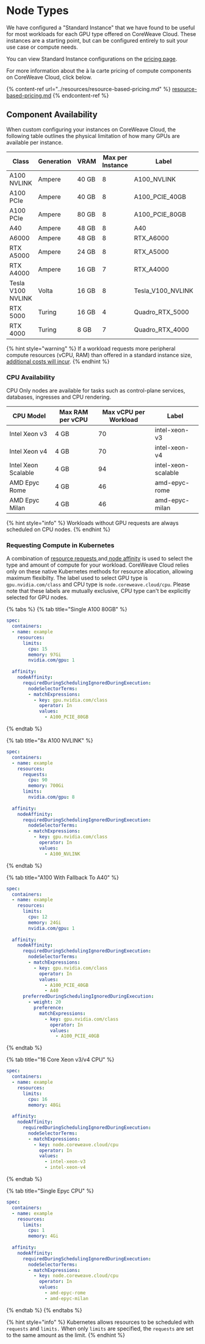 # Node Types

We have configured a "Standard Instance" that we have found to be useful for most workloads for each GPU type offered on CoreWeave Cloud. These instances are a starting point, but can be configured entirely to suit your use case or compute needs.

You can view Standard Instance configurations on the [pricing page](https://www.coreweave.com/pricing).

For more information about the à la carte pricing of compute components on CoreWeave Cloud, click below.

{% content-ref url="../resources/resource-based-pricing.md" %}
[resource-based-pricing.md](../resources/resource-based-pricing.md)
{% endcontent-ref %}

## Component Availability

When custom configuring your instances on CoreWeave Cloud, the following table outlines the physical limitation of how many GPUs are available per instance.

| Class             | Generation | VRAM  | Max per Instance | Label               | Vendor | CUDA Cores |
| ----------------- | ---------- | ----- | ---------------- | ------------------- | ------ | ---------- |
| A100 NVLINK       | Ampere     | 40 GB | 8                | A100\_NVLINK        | NVIDIA | 6,912      |
| A100 PCIe         | Ampere     | 40 GB | 8                | A100\_PCIE\_40GB    | NVIDIA | 6,912      |
| A100 PCIe         | Ampere     | 80 GB | 8                | A100\_PCIE\_80GB    | NVIDIA | 6,912      |
| A40               | Ampere     | 48 GB | 8                | A40                 | NVIDIA | 10,752     |
| A6000             | Ampere     | 48 GB | 8                | RTX\_A6000          | NVIDIA | 10,752     |
| RTX A5000         | Ampere     | 24 GB | 8                | RTX\_A5000          | NVIDIA | 8,192      |
| RTX A4000         | Ampere     | 16 GB | 7                | RTX\_A4000          | NVIDIA | 6,144      |
| Tesla V100 NVLINK | Volta      | 16 GB | 8                | Tesla\_V100\_NVLINK | NVIDIA | 5,120      |
| RTX 5000          | Turing     | 16 GB | 4                | Quadro\_RTX\_5000   | NVIDIA | 3,072      |
| RTX 4000          | Turing     | 8 GB  | 7                | Quadro\_RTX\_4000   | NVIDIA | 2,304      |

{% hint style="warning" %}
If a workload requests more peripheral compute resources (vCPU, RAM) than offered in a standard instance size, [additional costs will incur](../resources/resource-based-pricing.md).
{% endhint %}

### CPU Availability

CPU Only nodes are available for tasks such as control-plane services, databases, ingresses and CPU rendering.

| CPU Model           | Max RAM per vCPU | Max vCPU per Workload | Label               |
| ------------------- | ---------------- | --------------------- | ------------------- |
| Intel Xeon v3       | 4 GB             | 70                    | intel-xeon-v3       |
| Intel Xeon v4       | 4 GB             | 70                    | intel-xeon-v4       |
| Intel Xeon Scalable | 4 GB             | 94                    | intel-xeon-scalable |
| AMD Epyc Rome       | 4 GB             | 46                    | amd-epyc-rome       |
| AMD Epyc Milan      | 4 GB             | 46                    | amd-epyc-milan      |

{% hint style="info" %}
Workloads without GPU requests are always scheduled on CPU nodes.
{% endhint %}

### Requesting Compute in Kubernetes

A combination of [resource requests ](https://kubernetes.io/docs/concepts/configuration/manage-resources-containers/#requests-and-limits)and[ node affinity](https://kubernetes.io/docs/concepts/scheduling-eviction/assign-pod-node/#node-affinity) is used to select the type and amount of compute for your workload. CoreWeave Cloud relies only on these native Kubernetes methods for resource allocation, allowing maximum flexibilty. The label used to select GPU type is `gpu.nvidia.com/class` and CPU type is `node.coreweave.cloud/cpu`. Please note that these labels are mutually exclusive, CPU type can't be explicitly selected for GPU nodes.

{% tabs %}
{% tab title="Single A100 80GB" %}
```yaml
spec:
  containers:
  - name: example
    resources:
      limits:
        cpu: 15
        memory: 97Gi
        nvidia.com/gpu: 1
        
  affinity:
    nodeAffinity:
      requiredDuringSchedulingIgnoredDuringExecution:
        nodeSelectorTerms:
        - matchExpressions:
          - key: gpu.nvidia.com/class
            operator: In
            values:
              - A100_PCIE_80GB
```
{% endtab %}

{% tab title="8x A100 NVLINK" %}
```yaml
spec:
  containers:
  - name: example
    resources:
      requests:
        cpu: 90
        memory: 700Gi
      limits:
        nvidia.com/gpu: 8
        
  affinity:
    nodeAffinity:
      requiredDuringSchedulingIgnoredDuringExecution:
        nodeSelectorTerms:
        - matchExpressions:
          - key: gpu.nvidia.com/class
            operator: In
            values:
              - A100_NVLINK
```
{% endtab %}

{% tab title="A100 With Fallback To A40" %}
```yaml
spec:
  containers:
  - name: example
    resources:
      limits:
        cpu: 12
        memory: 24Gi
        nvidia.com/gpu: 1
        
  affinity:
    nodeAffinity:
      requiredDuringSchedulingIgnoredDuringExecution:
        nodeSelectorTerms:
        - matchExpressions:
          - key: gpu.nvidia.com/class
            operator: In
            values:
              - A100_PCIE_40GB
              - A40
      preferredDuringSchedulingIgnoredDuringExecution:
        - weight: 20
          preference:
            matchExpressions:
              - key: gpu.nvidia.com/class
                operator: In
                values:
                  - A100_PCIE_40GB
```
{% endtab %}

{% tab title="16 Core Xeon v3/v4 CPU" %}
```yaml
spec:
  containers:
  - name: example
    resources:
      limits:
        cpu: 16
        memory: 48Gi
        
  affinity:
    nodeAffinity:
      requiredDuringSchedulingIgnoredDuringExecution:
        nodeSelectorTerms:
        - matchExpressions:
          - key: node.coreweave.cloud/cpu
            operator: In
            values:
              - intel-xeon-v3
              - intel-xeon-v4
```
{% endtab %}

{% tab title="Single Epyc CPU" %}
```yaml
spec:
  containers:
  - name: example
    resources:
      limits:
        cpu: 1
        memory: 4Gi
        
  affinity:
    nodeAffinity:
      requiredDuringSchedulingIgnoredDuringExecution:
        nodeSelectorTerms:
        - matchExpressions:
          - key: node.coreweave.cloud/cpu
            operator: In
            values:
              - amd-epyc-rome
              - amd-epyc-milan
```
{% endtab %}
{% endtabs %}

{% hint style="info" %}
Kubernetes allows resources to be scheduled with `requests` and `limits.` When only `limits` are specified, the `requests` are set to the same amount as the limit.
{% endhint %}
